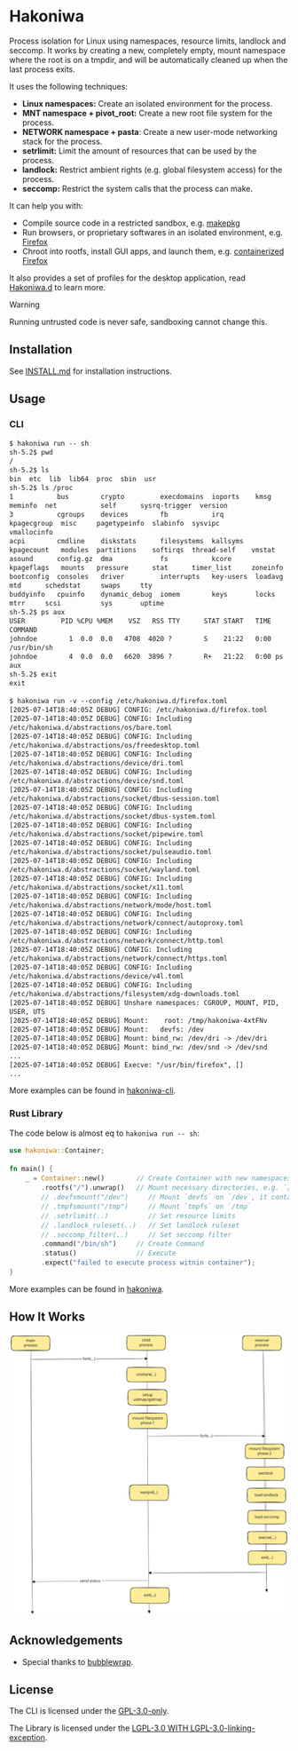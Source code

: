 # Hakoniwa

Process isolation for Linux using namespaces, resource limits, landlock and seccomp.
It works by creating a new, completely empty, mount namespace where the root is
on a tmpdir, and will be automatically cleaned up when the last process exits.

It uses the following techniques:

- **Linux namespaces:** Create an isolated environment for the process.
- **MNT namespace + pivot_root:** Create a new root file system for the process.
- **NETWORK namespace + pasta**: Create a new user-mode networking stack for the process.
- **setrlimit:** Limit the amount of resources that can be used by the process.
- **landlock:** Restrict ambient rights (e.g. global filesystem access) for the process.
- **seccomp:** Restrict the system calls that the process can make.

It can help you with:

- Compile source code in a restricted sandbox, e.g. [makepkg](https://github.com/souk4711/hakoniwa/tree/main/hakoniwa-cli/docs/app-makepkg)
- Run browsers, or proprietary softwares in an isolated environment, e.g. [Firefox](https://github.com/souk4711/hakoniwa/tree/main/hakoniwa-cli/docs/app-firefox)
- Chroot into rootfs, install GUI apps, and launch them, e.g. [containerized Firefox](https://github.com/souk4711/hakoniwa/tree/main/hakoniwa-cli/docs/container-firefox)

It also provides a set of profiles for the desktop application, read [Hakoniwa.d](https://github.com/souk4711/hakoniwa.d) to learn more.

> [!WARNING]
> Running untrusted code is never safe, sandboxing cannot change this.

## Installation

See [INSTALL.md](https://github.com/souk4711/hakoniwa/blob/main/INSTALL.md) for installation instructions.

## Usage

### CLI

```console
$ hakoniwa run -- sh
sh-5.2$ pwd
/
sh-5.2$ ls
bin  etc  lib  lib64  proc  sbin  usr
sh-5.2$ ls /proc
1           bus        crypto         execdomains  ioports    kmsg         meminfo  net           self      sysrq-trigger  version
3           cgroups    devices        fb           irq        kpagecgroup  misc     pagetypeinfo  slabinfo  sysvipc        vmallocinfo
acpi        cmdline    diskstats      filesystems  kallsyms   kpagecount   modules  partitions    softirqs  thread-self    vmstat
asound      config.gz  dma            fs           kcore      kpageflags   mounts   pressure      stat      timer_list     zoneinfo
bootconfig  consoles   driver         interrupts   key-users  loadavg      mtd      schedstat     swaps     tty
buddyinfo   cpuinfo    dynamic_debug  iomem        keys       locks        mtrr     scsi          sys       uptime
sh-5.2$ ps aux
USER         PID %CPU %MEM    VSZ   RSS TTY      STAT START   TIME COMMAND
johndoe        1  0.0  0.0   4708  4020 ?        S    21:22   0:00 /usr/bin/sh
johndoe        4  0.0  0.0   6620  3896 ?        R+   21:22   0:00 ps aux
sh-5.2$ exit
exit

$ hakoniwa run -v --config /etc/hakoniwa.d/firefox.toml
[2025-07-14T18:40:05Z DEBUG] CONFIG: /etc/hakoniwa.d/firefox.toml
[2025-07-14T18:40:05Z DEBUG] CONFIG: Including /etc/hakoniwa.d/abstractions/os/bare.toml
[2025-07-14T18:40:05Z DEBUG] CONFIG: Including /etc/hakoniwa.d/abstractions/os/freedesktop.toml
[2025-07-14T18:40:05Z DEBUG] CONFIG: Including /etc/hakoniwa.d/abstractions/device/dri.toml
[2025-07-14T18:40:05Z DEBUG] CONFIG: Including /etc/hakoniwa.d/abstractions/device/snd.toml
[2025-07-14T18:40:05Z DEBUG] CONFIG: Including /etc/hakoniwa.d/abstractions/socket/dbus-session.toml
[2025-07-14T18:40:05Z DEBUG] CONFIG: Including /etc/hakoniwa.d/abstractions/socket/dbus-system.toml
[2025-07-14T18:40:05Z DEBUG] CONFIG: Including /etc/hakoniwa.d/abstractions/socket/pipewire.toml
[2025-07-14T18:40:05Z DEBUG] CONFIG: Including /etc/hakoniwa.d/abstractions/socket/pulseaudio.toml
[2025-07-14T18:40:05Z DEBUG] CONFIG: Including /etc/hakoniwa.d/abstractions/socket/wayland.toml
[2025-07-14T18:40:05Z DEBUG] CONFIG: Including /etc/hakoniwa.d/abstractions/socket/x11.toml
[2025-07-14T18:40:05Z DEBUG] CONFIG: Including /etc/hakoniwa.d/abstractions/network/mode/host.toml
[2025-07-14T18:40:05Z DEBUG] CONFIG: Including /etc/hakoniwa.d/abstractions/network/connect/autoproxy.toml
[2025-07-14T18:40:05Z DEBUG] CONFIG: Including /etc/hakoniwa.d/abstractions/network/connect/http.toml
[2025-07-14T18:40:05Z DEBUG] CONFIG: Including /etc/hakoniwa.d/abstractions/network/connect/https.toml
[2025-07-14T18:40:05Z DEBUG] CONFIG: Including /etc/hakoniwa.d/abstractions/device/v4l.toml
[2025-07-14T18:40:05Z DEBUG] CONFIG: Including /etc/hakoniwa.d/abstractions/filesystem/xdg-downloads.toml
[2025-07-14T18:40:05Z DEBUG] Unshare namespaces: CGROUP, MOUNT, PID, USER, UTS
[2025-07-14T18:40:05Z DEBUG] Mount:    root: /tmp/hakoniwa-4xtFNv
[2025-07-14T18:40:05Z DEBUG] Mount:   devfs: /dev
[2025-07-14T18:40:05Z DEBUG] Mount: bind_rw: /dev/dri -> /dev/dri
[2025-07-14T18:40:05Z DEBUG] Mount: bind_rw: /dev/snd -> /dev/snd
...
[2025-07-14T18:40:05Z DEBUG] Execve: "/usr/bin/firefox", []
...
```

More examples can be found in [hakoniwa-cli](https://github.com/souk4711/hakoniwa/tree/main/hakoniwa-cli).

### Rust Library

The code below is almost eq to `hakoniwa run -- sh`:

```rust
use hakoniwa::Container;

fn main() {
    _ = Container::new()        // Create Container with new namespaces via unshare
        .rootfs("/").unwrap()   // Mount necessary directories, e.g. `/bin`
        // .devfsmount("/dev")     // Mount `devfs` on `/dev`, it contains a minimal set of device files, like `/dev/null`
        // .tmpfsmount("/tmp")     // Mount `tmpfs` on `/tmp`
        // .setrlimit(..)          // Set resource limits
        // .landlock_ruleset(..)   // Set landlock ruleset
        // .seccomp_filter(..)     // Set seccomp filter
        .command("/bin/sh")     // Create Command
        .status()               // Execute
        .expect("failed to execute process witnin container");
}
```

More examples can be found in [hakoniwa](https://github.com/souk4711/hakoniwa/tree/main/hakoniwa).

## How It Works

![Implementation of Command::staus](https://github.com/souk4711/hakoniwa/raw/main/architecture.svg)

## Acknowledgements

- Special thanks to [bubblewrap](https://github.com/containers/bubblewrap).

## License

The CLI is licensed under the [GPL-3.0-only](https://github.com/souk4711/hakoniwa/blob/main/hakoniwa-cli/LICENSE).

The Library is licensed under the [LGPL-3.0 WITH LGPL-3.0-linking-exception](https://github.com/souk4711/hakoniwa/blob/main/hakoniwa/LICENSE).
